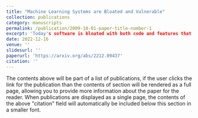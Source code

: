 ```yaml
---
title: "Machine Learning Systems are Bloated and Vulnerable"
collection: publications
category: manuscripts
permalink: /publication/2009-10-01-paper-title-number-1
excerpt: 'Today's software is bloated with both code and features that are not used by most users. This bloat is prevalent across the entire software stack, from operating systems and applications to containers.'
date: 2022-12-16
venue: ''
slidesurl: ''
paperurl: 'https://arxiv.org/abs/2212.09437'
citation: ''
---
```


The contents above will be part of a list of publications, if the user clicks the link for the publication than the contents of section will be rendered as a full page, allowing you to provide more information about the paper for the reader. When publications are displayed as a single page, the contents of the above "citation" field will automatically be included below this section in a smaller font.